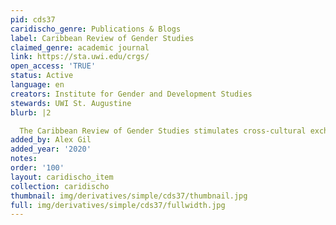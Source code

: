 ```yaml
---
pid: cds37
caridischo_genre: Publications & Blogs
label: Caribbean Review of Gender Studies
claimed_genre: academic journal
link: https://sta.uwi.edu/crgs/
open_access: 'TRUE'
status: Active
language: en
creators: Institute for Gender and Development Studies
stewards: UWI St. Augustine
blurb: |2

  The Caribbean Review of Gender Studies stimulates cross-cultural exchanges among Caribbean peoples within the region, those in the Caribbean Diaspora, as well as those who bring a comparative perspective to bear on Caribbean gender and feminist concerns. The journal is established around an identity and voice emanating from Caribbean realities of power in gender, sexualities, ethnicity and class relations, and their effects. The journal welcomes critical disciplinary or multi-disciplinary scholarly articles and creative contributions that broaden networks and enhance the global understanding and reach of Caribbean feminist theory and praxis.
added_by: Alex Gil
added_year: '2020'
notes: 
order: '100'
layout: caridischo_item
collection: caridischo
thumbnail: img/derivatives/simple/cds37/thumbnail.jpg
full: img/derivatives/simple/cds37/fullwidth.jpg
---
```

